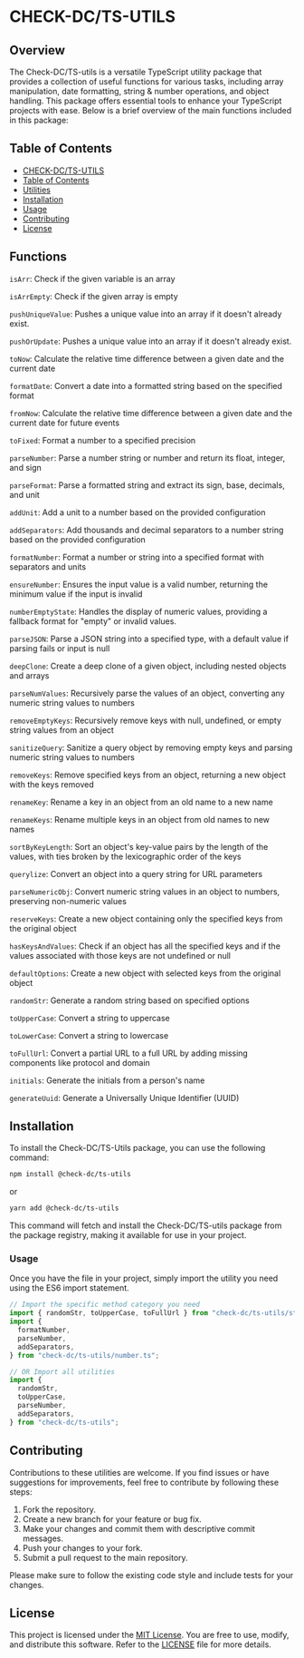 # CHECK-DC/TS-UTILS

## Overview

The Check-DC/TS-utils is a versatile TypeScript utility package that provides a collection of useful functions for various tasks, including array manipulation, date formatting, string & number operations, and object handling. This package offers essential tools to enhance your TypeScript projects with ease.
Below is a brief overview of the main functions included in this package:

## Table of Contents

- [CHECK-DC/TS-UTILS](#check-dc/ts-utils)
- [Table of Contents](#table-of-contents)
- [Utilities](#Functions)
- [Installation](#Installation)
- [Usage](#Usage)
- [Contributing](#contributing)
- [License](#license)

## Functions

`isArr`: Check if the given variable is an array

`isArrEmpty`: Check if the given array is empty

`pushUniqueValue`: Pushes a unique value into an array if it doesn't already exist.

`pushOrUpdate`: Pushes a unique value into an array if it doesn't already exist.

`toNow`: Calculate the relative time difference between a given date and the current date

`formatDate`: Convert a date into a formatted string based on the specified format

`fromNow`: Calculate the relative time difference between a given date and the current date for future events

`toFixed`: Format a number to a specified precision

`parseNumber`: Parse a number string or number and return its float, integer, and sign

`parseFormat`: Parse a formatted string and extract its sign, base, decimals, and unit

`addUnit`: Add a unit to a number based on the provided configuration

`addSeparators`: Add thousands and decimal separators to a number string based on the provided configuration

`formatNumber`: Format a number or string into a specified format with separators and units

`ensureNumber`: Ensures the input value is a valid number, returning the minimum value if the input is invalid

`numberEmptyState`: Handles the display of numeric values, providing a fallback format for "empty" or invalid values.

`parseJSON`: Parse a JSON string into a specified type, with a default value if parsing fails or input is null

`deepClone`: Create a deep clone of a given object, including nested objects and arrays

`parseNumValues`: Recursively parse the values of an object, converting any numeric string values to numbers

`removeEmptyKeys`: Recursively remove keys with null, undefined, or empty string values from an object

`sanitizeQuery`: Sanitize a query object by removing empty keys and parsing numeric string values to numbers

`removeKeys`: Remove specified keys from an object, returning a new object with the keys removed

`renameKey`: Rename a key in an object from an old name to a new name

`renameKeys`: Rename multiple keys in an object from old names to new names

`sortByKeyLength`: Sort an object's key-value pairs by the length of the values, with ties broken by the lexicographic order of the keys

`querylize`: Convert an object into a query string for URL parameters

`parseNumericObj`: Convert numeric string values in an object to numbers, preserving non-numeric values

`reserveKeys`: Create a new object containing only the specified keys from the original object

`hasKeysAndValues`: Check if an object has all the specified keys and if the values associated with those keys are not undefined or null

`defaultOptions`: Create a new object with selected keys from the original object

`randomStr`: Generate a random string based on specified options

`toUpperCase`: Convert a string to uppercase

`toLowerCase`: Convert a string to lowercase

`toFullUrl`: Convert a partial URL to a full URL by adding missing components like protocol and domain

`initials`: Generate the initials from a person's name

`generateUuid`: Generate a Universally Unique Identifier (UUID)



## Installation

To install the Check-DC/TS-Utils package, you can use the following command:

```bash
npm install @check-dc/ts-utils
```

or

```bash
yarn add @check-dc/ts-utils
```

This command will fetch and install the Check-DC/TS-utils package from the package registry, making it available for use in your project.

### Usage

Once you have the file in your project, simply import the utility you need using the ES6 import statement.

```typescript
// Import the specific method category you need
import { randomStr, toUpperCase, toFullUrl } from "check-dc/ts-utils/string.ts";
import {
  formatNumber,
  parseNumber,
  addSeparators,
} from "check-dc/ts-utils/number.ts";

// OR Import all utilities
import {
  randomStr,
  toUpperCase,
  parseNumber,
  addSeparators,
} from "check-dc/ts-utils";
```

## Contributing

Contributions to these utilities are welcome. If you find issues or have suggestions for improvements, feel free to contribute by following these steps:

1. Fork the repository.
2. Create a new branch for your feature or bug fix.
3. Make your changes and commit them with descriptive commit messages.
4. Push your changes to your fork.
5. Submit a pull request to the main repository.

Please make sure to follow the existing code style and include tests for your changes.

## License

This project is licensed under the [MIT License](LICENSE). You are free to use, modify, and distribute this software. Refer to the [LICENSE](LICENSE) file for more details.
